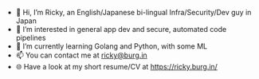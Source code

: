 - 👋 Hi, I’m Ricky, an English/Japanese bi-lingual Infra/Security/Dev guy in Japan
- 👀 I’m interested in general app dev and secure, automated code pipelines
- 🌱 I’m currently learning Golang and Python, with some ML
- 📫 You can contact me at ricky@burg.in
- 🌐 Have a look at my short resume/CV at https://ricky.burg.in/
